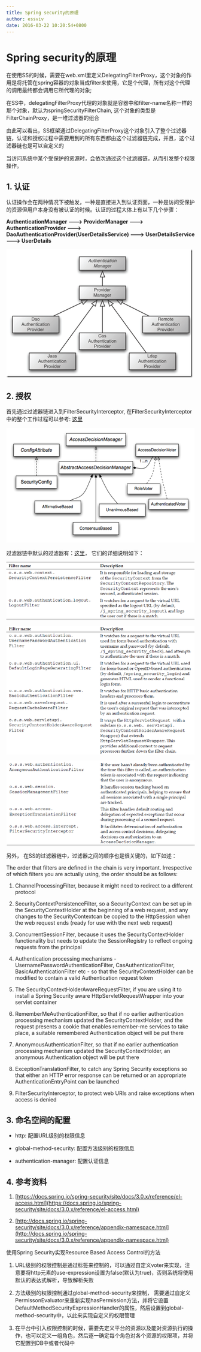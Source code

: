 ```yaml
---
title: Spring security的原理
author: essviv
date: 2016-03-22 10:20:54+0800
---
```


# Spring security的原理

在使用SS的时候，需要在web.xml里定义DelegatingFilterProxy，这个对象的作用是将托管在spring容器的对象当成filter来使用，它是个代理，所有对这个代理的调用最终都会调用它所代理的对象;

在SS中，delegatingFilterProxy代理的对象就是容器中和filter-name名称一样的那个对象，默认为springSecurityFilterChain, 这个对象的类型是FilterChainProxy，是一堆过滤器的组合

由此可以看出，SS框架通过DelegatingFilterProxy这个对象引入了整个过滤器链，认证和授权过程中需要用到的所有东西都由这个过滤器链完成，并且，这个过滤器链也是可以自定义的

当访问系统中某个受保护的资源时，会依次通过这个过滤器链，从而引发整个权限操作。

## 1. 认证

认证操作会在两种情况下被触发，一种是直接进入到认证页面，一种是访问受保护的资源但用户本身没有被认证的时候。认证的过程大体上有以下几个步骤：

**AuthenticationManager ---> ProviderManager ---> AuthenticationProvider  ---> DaoAuthenticationProvider(UserDetailsService) ---> UserDetailsService ---> UserDetails**

![authentication](https://github.com/Essviv/images/blob/master/authentication.jpg?raw=true)

## 2. 授权

首先通过过滤器链进入到FilterSecurityInterceptor, 在FilterSecurityInterceptor中的整个工作过程可以参考: [这里](http://docs.spring.io/spring-security/site/docs/3.2.0.RELEASE/apidocs/org/springframework/security/access/intercept/AbstractSecurityInterceptor.html )

![authorization](https://github.com/Essviv/images/blob/master/authorization.png?raw=true)

过滤器链中默认的过滤器有：[这里](https://docs.spring.io/spring-security/site/docs/3.0.x/reference/ns-config.html#filter-stack)， 它们的详细说明如下： 

![filters](https://github.com/Essviv/images/blob/master/filters.png?raw=true)

![filters](https://github.com/Essviv/images/blob/master/filters-2.png?raw=true)

![filters](https://github.com/Essviv/images/blob/master/filters-3.png?raw=true)

另外， 在SS的过滤器链中，过滤器之间的顺序也是很关键的，如下如述： 

The order that filters are defined in the chain is very important. Irrespective of which filters you are actually using, the order should be as follows:

1. ChannelProcessingFilter, because it might need to redirect to a different protocol

2. SecurityContextPersistenceFilter, so a SecurityContext can be set up in the SecurityContextHolder at the beginning of a web request, and any changes to the SecurityContextcan be copied to the HttpSession when the web request ends (ready for use with the next web request)

3. ConcurrentSessionFilter, because it uses the SecurityContextHolder functionality but needs to update the SessionRegistry to reflect ongoing requests from the principal

4. Authentication processing mechanisms - UsernamePasswordAuthenticationFilter, CasAuthenticationFilter, BasicAuthenticationFilter etc - so that the SecurityContextHolder can be modified to contain a valid Authentication request token

5. The SecurityContextHolderAwareRequestFilter, if you are using it to install a Spring Security aware HttpServletRequestWrapper into your servlet container

6. RememberMeAuthenticationFilter, so that if no earlier authentication processing mechanism updated the SecurityContextHolder, and the request presents a cookie that enables remember-me services to take place, a suitable remembered Authentication object will be put there

7. AnonymousAuthenticationFilter, so that if no earlier authentication processing mechanism updated the SecurityContextHolder, an anonymous Authentication object will be put there

8. ExceptionTranslationFilter, to catch any Spring Security exceptions so that either an HTTP error response can be returned or an appropriate AuthenticationEntryPoint can be launched

9. FilterSecurityInterceptor, to protect web URIs and raise exceptions when access is denied
 
## 3. 命名空间的配置

* http: 配置URL级别的权限信息

* global-method-security: 配置方法级别的权限信息

* authentication-manager: 配置认证信息


## 4. 参考资料

1. [https://docs.spring.io/spring-security/site/docs/3.0.x/reference/el-access.html](https://docs.spring.io/spring-security/site/docs/3.0.x/reference/el-access.html)

2. [http://docs.spring.io/spring-security/site/docs/3.0.x/reference/appendix-namespace.html](http://docs.spring.io/spring-security/site/docs/3.0.x/reference/appendix-namespace.html)

 

使用Spring Security实现Resource Based Access Control的方法

1. URL级别的权限控制是通过<http>标签来控制的，可以通过自定义voter来实现，注意要将http元素的use-expression设置为false(默认为true)，否则系统将使用默认的表达式解析，导致解析失败

2. 方法级别的权限控制通过global-method-security来控制， 需要通过自定义PermissonEvaluator来重新实现hasPermission方法，并将它设置DefaultMethodSecurityExpressionHandler的属性，然后设置到global-method-security中，以此来实现自定义的权限管理

3. 在平台中引入权限控制的时候，需要先定义平台的资源以及能对资源执行的操作，也可以定义一组角色，然后逐一确定每个角色对各个资源的权限项，并将它配置到DB中或者代码中